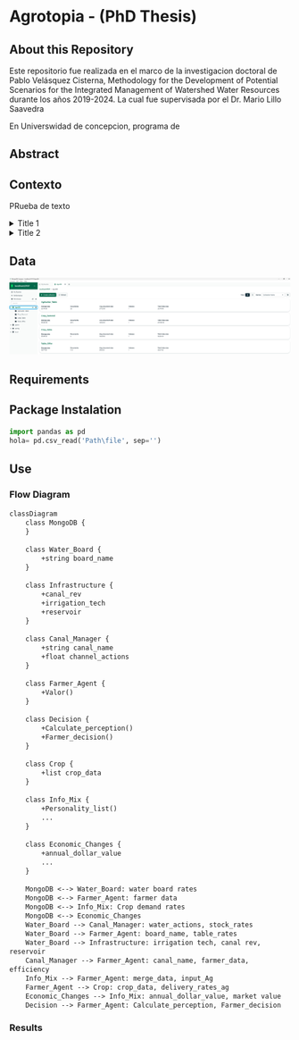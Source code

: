 # Agrotopia - (PhD Thesis)
## About this Repository
Este repositorio fue realizada en el marco de la investigacion doctoral de Pablo Velásquez Cisterna, Methodology for the Development of Potential Scenarios for the Integrated Management of Watershed Water Resources durante los años 2019-2024. La cual fue supervisada por el Dr. Mario Lillo Saavedra

En Universwidad de concepcion, programa de 
## Abstract




## Contexto
PRueba de texto
<details>
  <summary>Title 1</summary>
  <p>Some hidden content goes here</p>
  Here is some more without a paragraph tag
</details>
<details>
  <summary>Title 2</summary>
  <p>Same stuff here</p>
</details>

## Data

![alt text](https://github.com/Pablov81/Agrotopia/blob/main/images/AgroDb.png?raw=true)






## Requirements

## Package Instalation


```python
import pandas as pd
hola= pd.csv_read('Path\file', sep='')
```
## Use


### Flow Diagram

```mermaid
classDiagram
    class MongoDB {
    }

    class Water_Board {
        +string board_name
    }

    class Infrastructure {
        +canal_rev
        +irrigation_tech
        +reservoir
    }

    class Canal_Manager {
        +string canal_name
        +float channel_actions
    }

    class Farmer_Agent {
        +Valor()
    }

    class Decision {
        +Calculate_perception()
        +Farmer_decision()
    }

    class Crop {
        +list crop_data
    }

    class Info_Mix {
        +Personality_list()
        ...
    }

    class Economic_Changes {
        +annual_dollar_value
        ... 
    }

    MongoDB <--> Water_Board: water board rates
    MongoDB <--> Farmer_Agent: farmer data
    MongoDB <--> Info_Mix: Crop demand rates
    MongoDB <--> Economic_Changes
    Water_Board --> Canal_Manager: water_actions, stock_rates
    Water_Board --> Farmer_Agent: board_name, table_rates
    Water_Board --> Infrastructure: irrigation tech, canal rev, reservoir
    Canal_Manager --> Farmer_Agent: canal_name, farmer_data, efficiency
    Info_Mix --> Farmer_Agent: merge_data, input_Ag
    Farmer_Agent --> Crop: crop_data, delivery_rates_ag
    Economic_Changes --> Info_Mix: annual_dollar_value, market value
    Decision --> Farmer_Agent: Calculate_perception, Farmer_decision

```
### Results
